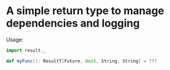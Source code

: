 # A simple return type to manage dependencies and logging

Usage:
```scala
import result._

def myFunc(): ResultT[Future, Unit, String, String] = ???

```
